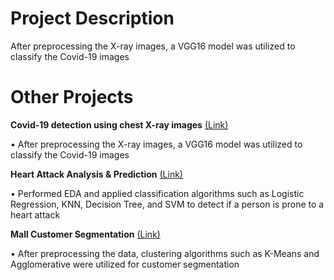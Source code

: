 # Project Description

After preprocessing the X-ray images, a VGG16 model was utilized to classify the Covid-19 images

# Other Projects

**Covid-19 detection using chest X-ray images** [(Link)](https://github.com/sadrahkm/Pneumonia-detection)

•	After preprocessing the X-ray images, a VGG16 model was utilized to classify the Covid-19 images


**Heart Attack Analysis & Prediction** [(Link)](https://github.com/sadrahkm/ML-Projects)

• Performed EDA and applied classification algorithms such as Logistic Regression, KNN, Decision Tree, and SVM to detect if a person is prone to a heart attack

**Mall Customer Segmentation** [(Link)](https://github.com/sadrahkm/ML-Projects)

• After preprocessing the data, clustering algorithms such as K-Means and Agglomerative were utilized for customer segmentation